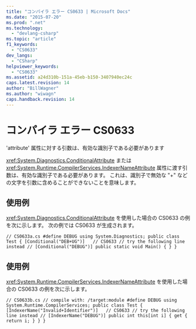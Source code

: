 ```yaml
---
title: "コンパイラ エラー CS0633 | Microsoft Docs"
ms.date: "2015-07-20"
ms.prod: ".net"
ms.technology: 
  - "devlang-csharp"
ms.topic: "article"
f1_keywords: 
  - "CS0633"
dev_langs: 
  - "CSharp"
helpviewer_keywords: 
  - "CS0633"
ms.assetid: a24d310b-151a-45eb-b150-3407940ec24c
caps.latest.revision: 14
author: "BillWagner"
ms.author: "wiwagn"
caps.handback.revision: 14
---
```

# コンパイラ エラー CS0633
'attribute' 属性に対する引数は、有効な識別子である必要があります  
  
 <xref:System.Diagnostics.ConditionalAttribute> または <xref:System.Runtime.CompilerServices.IndexerNameAttribute> 属性に渡す引数は、有効な識別子である必要があります。 これは、識別子で無効な "\+" などの文字を引数に含めることができないことを意味します。  
  
## 使用例  
 <xref:System.Diagnostics.ConditionalAttribute> を使用した場合の CS0633 の例を次に示します。 次の例では CS0633 が生成されます。  
  
```  
// CS0633a.cs #define DEBUG using System.Diagnostics; public class Test { [Conditional("DEB+UG")]   // CS0633 // try the following line instead // [Conditional("DEBUG")] public static void Main() { } }  
```  
  
## 使用例  
 <xref:System.Runtime.CompilerServices.IndexerNameAttribute> を使用した場合の CS0633 の例を次に示します。  
  
```  
// CS0633b.cs // compile with: /target:module #define DEBUG using System.Runtime.CompilerServices; public class Test { [IndexerName("Invalid+Identifier")]   // CS0633 // try the following line instead // [IndexerName("DEBUG")] public int this[int i] { get { return i; } } }  
  
```